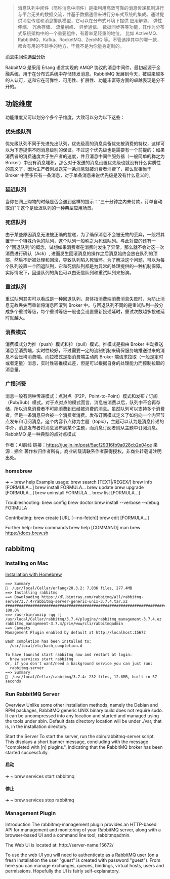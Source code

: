 > 消息队列中间件（简称消息中间件）是指利用高效可靠的消息传递机制进行与平台无关的数据交流，并基于数据通信来进行分布式系统的集成。通过提供消息传递和消息排队模型，它可以在分布式环境下提供 
应用解耦、
弹性伸缩、
冗余存储、
流量削峰、
异步通信、
数据同步等等功能，其作为分布式系统架构中的一个重要组件，有着举足轻重的地位。
比如 ActiveMQ、RabbitMQ、Kafka、RocketMQ、ZeroMQ 等。不管选择其中的哪一款，都会有用的不趁手的地方，毕竟不是为你量身定制的。

[消息中间件选型分析](https://juejin.im/post/5acf29316fb9a028cb2e04ce)

RabbitMQ 是采用 Erlang 语言实现的 AMQP 协议的消息中间件，最初起源于金融系统，用于在分布式系统中存储转发消息。RabbitMQ 发展到今天，被越来越多的人认可，这和它在可靠性、可用性、扩展性、功能丰富等方面的卓越表现是分不开的。

## 功能维度
功能维度又可以划分个多个子维度，大致可以分为以下这些：

### 优先级队列
优先级队列不同于先进先出队列，优先级高的消息具备优先被消费的特权，这样可以为下游提供不同消息级别的保证。不过这个优先级也是需要有一个前提的：如果消费者的消费速度大于生产者的速度，并且消息中间件服务器（一般简单的称之为 Broker）中没有消息堆积，那么对于发送的消息设置优先级也就没有什么实质性的意义了，因为生产者刚发送完一条消息就被消费者消费了，那么就相当于 Broker 中至多只有一条消息，对于单条消息来说优先级是没有什么意义的。

### 延迟队列
当你在网上购物的时候是否会遇到这样的提示：“三十分钟之内未付款，订单自动取消”？这个是延迟队列的一种典型应用场景。

### 死信队列
由于某些原因消息无法被正确的投递，为了确保消息不会被无故的丢弃，一般将其置于一个特殊角色的队列，这个队列一般称之为死信队列。与此对应的还有一个“回退队列”的概念，试想如果消费者在消费时发生了异常，那么就不会对这一次消费进行确认（Ack）, 进而发生回滚消息的操作之后消息始终会放在队列的顶部，然后不断被处理和回滚，导致队列陷入死循环。为了解决这个问题，可以为每个队列设置一个回退队列，它和死信队列都是为异常的处理提供的一种机制保障。实际情况下，回退队列的角色可以由死信队列和重试队列来扮演。

### 重试队列
重试队列其实可以看成是一种回退队列，具体指消费端消费消息失败时，为防止消息无故丢失而重新将消息回滚到 Broker 中。与回退队列不同的是重试队列一般分成多个重试等级，每个重试等级一般也会设置重新投递延时，重试次数越多投递延时就越大。

### 消费模式
消费模式分为推（push）模式和拉（pull）模式。推模式是指由 Broker 主动推送消息至消费端，实时性较好，不过需要一定的流制机制来确保服务端推送过来的消息不会压垮消费端。而拉模式是指消费端主动向 Broker 端请求拉取（一般是定时或者定量）消息，实时性较推模式差，但是可以根据自身的处理能力而控制拉取的消息量。

### 广播消费
消息一般有两种传递模式：点对点（P2P，Point-to-Point）模式和发布 / 订阅（Pub/Sub）模式。对于点对点的模式而言，消息被消费以后，队列中不会再存储，所以消息消费者不可能消费到已经被消费的消息。虽然队列可以支持多个消费者，但是一条消息只会被一个消费者消费。发布订阅模式定义了如何向一个内容节点发布和订阅消息，这个内容节点称为主题（topic），主题可以认为是消息传递的中介，消息发布者将消息发布到某个主题，而消息订阅者则从主题中订阅消息。
RabbitMQ 是一种典型的点对点模式

作者：AI前线
链接：https://juejin.im/post/5acf29316fb9a028cb2e04ce
来源：掘金
著作权归作者所有。商业转载请联系作者获得授权，非商业转载请注明出处。


### homebrew
➜  ~ brew help
Example usage:
  brew search [TEXT|/REGEX/]
  brew info [FORMULA...]
  brew install FORMULA...
  brew update
  brew upgrade [FORMULA...]
  brew uninstall FORMULA...
  brew list [FORMULA...]

Troubleshooting:
  brew config
  brew doctor
  brew install --verbose --debug FORMULA

Contributing:
  brew create [URL [--no-fetch]]
  brew edit [FORMULA...]

Further help:
  brew commands
  brew help [COMMAND]
  man brew
  https://docs.brew.sh

## rabbitmq  
### Installing on Mac
[Installation with Homebrew](http://www.rabbitmq.com/install-standalone-mac.html)
```
==> Summary
🍺  /usr/local/Cellar/erlang/20.3.2: 7,036 files, 277.4MB
==> Installing rabbitmq
==> Downloading https://dl.bintray.com/rabbitmq/all/rabbitmq-server/3.7.4/rabbitmq-server-generic-unix-3.7.4.tar.xz
######################################################################## 100.0%
==> /usr/bin/unzip -qq -j /usr/local/Cellar/rabbitmq/3.7.4/plugins/rabbitmq_management-3.7.4.ez rabbitmq_management-3.7.4/priv/www/cli/rabbitmqadmin
==> Caveats
Management Plugin enabled by default at http://localhost:15672

Bash completion has been installed to:
  /usr/local/etc/bash_completion.d

To have launchd start rabbitmq now and restart at login:
  brew services start rabbitmq
Or, if you don't want/need a background service you can just run:
  rabbitmq-server
==> Summary
🍺  /usr/local/Cellar/rabbitmq/3.7.4: 232 files, 12.6MB, built in 57 seconds
```
### Run RabbitMQ Server
Overview
Unlike some other installation methods, namely the Debian and RPM packages, RabbitMQ generic UNIX binary build does not require sudo. It can be uncompressed into any location and started and managed using the tools under sbin. Default data directory location will be under ./var, that is, in the installation directory.

Start the Server
To start the server, run the sbin/rabbitmq-server script. This displays a short banner message, concluding with the message "completed with [n] plugins.", indicating that the RabbitMQ broker has been started successfully.

#### 启动
➜  ~ brew services start rabbitmq

#### 停止
➜  ~ brew services stop rabbitmq

### Management Plugin
Introduction
The rabbitmq-management plugin provides an HTTP-based API for management and monitoring of your RabbitMQ server, along with a browser-based UI and a command line tool, rabbitmqadmin. 

The Web UI is located at: http://server-name:15672/

To use the web UI you will need to authenticate as a RabbitMQ user (on a fresh installation the user "guest" is created with password "guest"). From here you can manage exchanges, queues, bindings, virtual hosts, users and permissions. Hopefully the UI is fairly self-explanatory.

